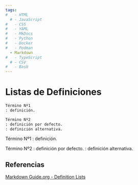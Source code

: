 ```yaml
---
tags:
#   - HTML
  # - JavaScript
#   - CSS
#   - YAML
#   - MkDocs
#   - Python
#   - Docker
#   - Podman
  - Markdown
#   - TypeScript
  # - CSV
#   - Bash
---
```



# Listas de Definiciones
<div class="grid" markdown>
 
``` md
Término Nº1
: definición.

Término Nº2
: definición por defecto.
: definición alternativa.
```


Término Nº1
: definición.

Término Nº2
: definición por defecto.
: definición alternativa.


</div>





## Referencias


[Markdown Guide.org  - Definition Lists](https://www.markdownguide.org/extended-syntax/#definition-lists)